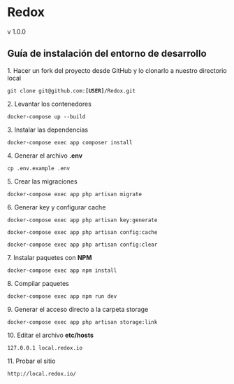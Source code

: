 <h1>Redox</h1>
<p>v 1.0.0</p>
<h2>Guía de instalación del entorno de desarrollo</h2>
<p>1. Hacer un fork del proyecto desde GitHub y lo clonarlo a nuestro directorio local</p>
<p><code>git clone git@github.com:<b>[USER]</b>/Redox.git</code></p>
<p>2. Levantar los contenedores</p>
<p><code>docker-compose up --build</code></p>
<p>3. Instalar las dependencias</p>
<p><code>docker-compose exec app composer install</code></p>
<p>4. Generar el archivo <b>.env</b></p>
<p><code>cp .env.example .env</code></p>
<p>5. Crear las migraciones</p>
<p><code>docker-compose exec app php artisan migrate</code></p>
<p>6. Generar key y configurar cache</p>
<p><code>docker-compose exec app php artisan key:generate</code></p>
<p><code>docker-compose exec app php artisan config:cache</code></p>
<p><code>docker-compose exec app php artisan config:clear</code></p>
<p>7. Instalar paquetes con <b>NPM</b></p>
<p><code>docker-compose exec app npm install</code></p>
<p>8. Compilar paquetes</p>
<p><code>docker-compose exec app npm run dev</code></p>
<p>9. Generar el acceso directo a la carpeta storage</p>
<p><code>docker-compose exec app php artisan storage:link</code></p>
<p>10. Editar el archivo <b>etc/hosts</b></p>
<p><code>127.0.0.1 local.redox.io</code></p>
<p>11. Probar el sitio</p>
<p><code>http://local.redox.io/</code></p>
